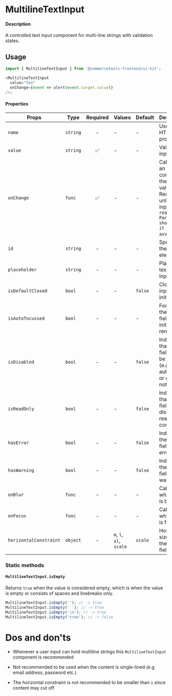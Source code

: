 # MultilineTextInput

#### Description

A controlled text input component for multi-line strings with validation
states.

## Usage

```js
import { MultilineTextInput } from '@commercetools-frontend/ui-kit';

<MultilineTextInput
  value="foo"
  onChange={event => alert(event.target.value)}
/>;
```

#### Properties

| Props                  | Type     | Required | Values                  | Default | Description                                                                                                               |
| ---------------------- | -------- | :------: | ----------------------- | ------- | ------------------------------------------------------------------------------------------------------------------------- |
| `name`                 | `string` |    -     | -                       | -       | Used as HTML `name` property                                                                                              |
| `value`                | `string` |    ✅    | -                       | -       | Value of the input                                                                                                        |
| `onChange`             | `func`   |    ✅    | -                       | -       | Called with an event containing the new value. Required, unless input is `read-only. Parent should pass it back as`value` |
| `id`                   | `string` |    -     | -                       | -       | Specifies the id of an element                                                                                            |
| `placeholder`          | `string` |    -     | -                       | -       | Placeholder text for the input                                                                                            |
| `isDefaultClosed`      | `bool`   |    -     | -                       | `false` | Closes input initially                                                                                                    |
| `isAutofocussed`       | `bool`   |    -     | -                       | -       | Focuses the input field on initial render                                                                                 |
| `isDisabled`           | `bool`   |    -     | -                       | `false` | Indicates that the field cannot be used (e.g not authorised, or changes not saved)                                        |
| `isReadOnly`           | `bool`   |    -     | -                       | `false` | Indicates that the field is displaying read-only content                                                                  |
| `hasError`             | `bool`   |    -     | -                       | `false` | Indicates the input field has an error                                                                                    |
| `hasWarning`           | `bool`   |    -     | -                       | `false` | Indicates the input field has a warning                                                                                   |
| `onBlur`               | `func`   |    -     | -                       | -       | Called when field is blurred                                                                                              |
| `onFocus`              | `func`   |    -     | -                       | -       | Called when field is focused                                                                                              |
| `horizontalConstraint` | `object` |    -     | `m`, `l`, `xl`, `scale` | `scale` | Horizontal size limit of the input fields.                                                                                |

### Static methods

#### `MultilineTextInput.isEmpty`

Returns `true` when the value is considered empty, which is when the value is empty or consists of spaces and linebreaks only.

```js
MultilineTextInput.isEmpty(''); // -> true
MultilineTextInput.isEmpty(' '); // -> true
MultilineTextInput.isEmpty('\n'); // -> true
MultilineTextInput.isEmpty('tree'); // -> false
```

# Dos and don'ts

- Whenever a user input can hold multiline strings this `MultilineTextInput` component is recommended

- Not recommended to be used when the content is single-lined (e.g email address, password etc.)

- The horizontal constraint is not recommended to be smaller than `s` since content may cut off
